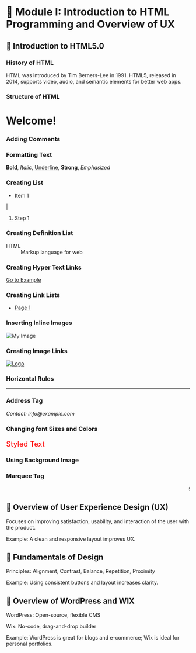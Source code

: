 # 📘 Module I: Introduction to HTML Programming and Overview of UX

## 🔹 Introduction to HTML5.0

### History of HTML

HTML was introduced by Tim Berners-Lee in 1991. HTML5, released in 2014, supports video, audio, and semantic elements for better web apps.

### Structure of HTML

<!DOCTYPE html>
<html>
  <head>
    <title>Sample Page</title>
  </head>
  <body>
    <h1>Welcome!</h1>
  </body>
</html>

### Adding Comments

<!-- This is a comment -->


### Formatting Text

<b>Bold</b>, <i>Italic</i>, <u>Underline</u>, <strong>Strong</strong>, <em>Emphasized</em>

### Creating List

<ul><li>Item 1</li></ul> | <ol><li>Step 1</li></ol>

### Creating Definition List

<dl>
  <dt>HTML</dt>
  <dd>Markup language for web</dd>
</dl>

### Creating Hyper Text Links

<a href="https://example.com">Go to Example</a>

### Creating Link Lists

<ul>
  <li><a href="page1.html">Page 1</a></li>
</ul>

### Inserting Inline Images

<img src="image.jpg" alt="My Image">

### Creating Image Links

<a href="https://example.com"><img src="logo.png" alt="Logo"></a>
### Horizontal Rules

<hr>

### Address Tag

<address>Contact: info@example.com</address>

### Changing font Sizes and Colors

<p style="color: red; font-size: 20px;">Styled Text</p>

### Using Background Image

<body style="background-image: url('bg.jpg');">

### Marquee Tag

<marquee>Scrolling text</marquee>

## 🔹 Overview of User Experience Design (UX)

Focuses on improving satisfaction, usability, and interaction of the user with the product.

Example: A clean and responsive layout improves UX.

## 🔹 Fundamentals of Design

Principles: Alignment, Contrast, Balance, Repetition, Proximity

Example: Using consistent buttons and layout increases clarity.

## 🔹 Overview of WordPress and WIX

WordPress: Open-source, flexible CMS

Wix: No-code, drag-and-drop builder

Example: WordPress is great for blogs and e-commerce; Wix is ideal for personal portfolios.

